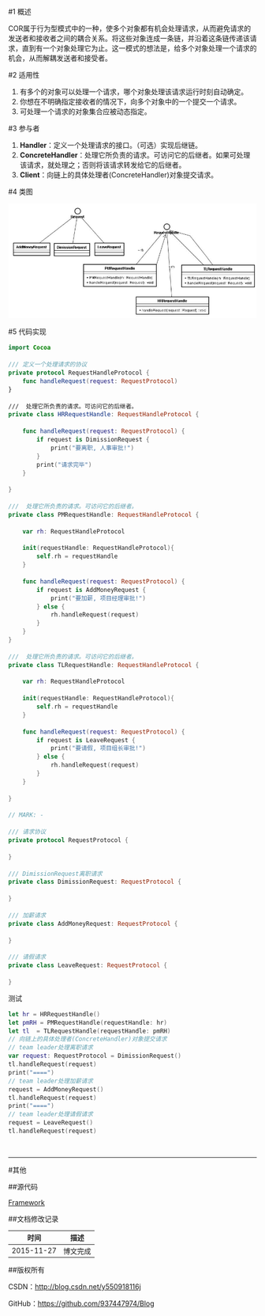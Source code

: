 #1 概述

COR属于行为型模式中的一种，使多个对象都有机会处理请求，从而避免请求的发送者和接收者之间的耦合关系。将这些对象连成一条链，并沿着这条链传递该请求，直到有一个对象处理它为止。这一模式的想法是，给多个对象处理一个请求的机会，从而解耦发送者和接受者。

#2 适用性

1. 有多个的对象可以处理一个请求，哪个对象处理该请求运行时刻自动确定。
2. 你想在不明确指定接收者的情况下，向多个对象中的一个提交一个请求。
3. 可处理一个请求的对象集合应被动态指定。

#3 参与者

1. **Handler**：定义一个处理请求的接口。（可选）实现后继链。
2. **ConcreteHandler**：处理它所负责的请求。可访问它的后继者。如果可处理该请求，就处理之；否则将该请求转发给它的后继者。
3. **Client**：向链上的具体处理者(ConcreteHandler)对象提交请求。

#4 类图

![DDl-1](https://raw.githubusercontent.com/937447974/Blog/master/Resources/2015112715.png)

#5 代码实现

```swift
import Cocoa

/// 定义一个处理请求的协议
private protocol RequestHandleProtocol {    
    func handleRequest(request: RequestProtocol)    
}

///  处理它所负责的请求。可访问它的后继者。
private class HRRequestHandle: RequestHandleProtocol {
    
    func handleRequest(request: RequestProtocol) {
        if request is DimissionRequest {
            print("要离职, 人事审批!")
        }
        print("请求完毕")
    }
    
}

///  处理它所负责的请求。可访问它的后继者。
private class PMRequestHandle: RequestHandleProtocol {
    
    var rh: RequestHandleProtocol
    
    init(requestHandle: RequestHandleProtocol){
        self.rh = requestHandle
    }
    
    func handleRequest(request: RequestProtocol) {
        if request is AddMoneyRequest {
            print("要加薪, 项目经理审批!")
        } else {
            rh.handleRequest(request)
        }
    }
}

///  处理它所负责的请求。可访问它的后继者。
private class TLRequestHandle: RequestHandleProtocol {
    
    var rh: RequestHandleProtocol
    
    init(requestHandle: RequestHandleProtocol){
        self.rh = requestHandle
    }
    
    func handleRequest(request: RequestProtocol) {
        if request is LeaveRequest {
            print("要请假, 项目组长审批!")
        } else {
            rh.handleRequest(request)
        }
    }
    
}

// MARK: -

/// 请求协议
private protocol RequestProtocol {
    
}

/// DimissionRequest离职请求
private class DimissionRequest: RequestProtocol {
    
}

/// 加薪请求
private class AddMoneyRequest: RequestProtocol {
    
}

/// 请假请求
private class LeaveRequest: RequestProtocol {
    
}
```

测试

```swift
let hr = HRRequestHandle()
let pmRH = PMRequestHandle(requestHandle: hr)
let tl  = TLRequestHandle(requestHandle: pmRH)
// 向链上的具体处理者(ConcreteHandler)对象提交请求
// team leader处理离职请求
var request: RequestProtocol = DimissionRequest()
tl.handleRequest(request)
print("====")
// team leader处理加薪请求
request = AddMoneyRequest()
tl.handleRequest(request)
print("====")
// team leader处理请假请求
request = LeaveRequest()
tl.handleRequest(request)
```

&#160;

----------

#其他

##源代码

[Framework](https://github.com/937447974/Framework)

##文档修改记录

| 时间 | 描述 |
| ---- | ---- |
| 2015-11-27 | 博文完成 |

##版权所有

CSDN：http://blog.csdn.net/y550918116j

GitHub：https://github.com/937447974/Blog